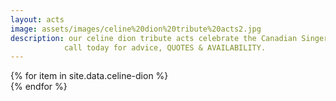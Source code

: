 ```yaml
---
layout: acts
image: assets/images/celine%20dion%20tribute%20acts2.jpg
description: our celine dion tribute acts celebrate the Canadian Singer who  is recognised as one of the greatest voices of our time.scotbase celine dion tributes to one of the most famous singers in the world are simply wow. fabulous vocals, choreographed dance routines, stunning costumes and amazing musicians make these shows a must see. <hr>
            call today for advice, QUOTES & AVAILABILITY.
---
```


<div class="row mt-4 mb-4">
  {% for item in site.data.celine-dion %}
    <div class="col-md-4 mb-5">
      <div class="card border-0 shadow h-100">
        <a href="/acts/{{ item.title | slugify }}">
          <img class="card-img-top" src="{{ item.image_src }}" alt="" />
        </a>
      </div>
    </div>
  {% endfor %}
</div>
